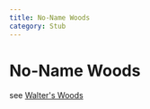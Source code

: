 ```yaml
---
title: No-Name Woods
category: Stub
---
```

# No-Name Woods
see [Walter's Woods](/Run/Walter's-Woods)
